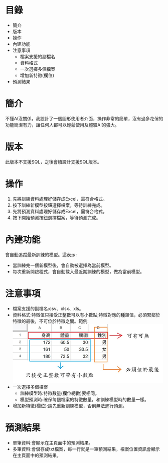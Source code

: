 # 目錄
- 簡介
- 版本
- 操作
- 內建功能
- 注意事項
  - 檔案支援的副檔名
  - 資料格式
  - 一次選擇多個檔案
  - 增加新特徵(欄位)
- 預測結果
# 簡介
不懂AI沒關係，我設計了一個圖形使用者介面，操作非常的簡單，沒有過多花俏的功能簡潔有力，讓任何人都可以輕鬆使用及體驗AI的強大。
# 版本
此版本不支援SQL，之後會續設計支援SQL版本。
# 操作
1. 先將訓練資料處理好儲存成Excel，需符合格式。
2. 按下訓練新模型按鈕選擇檔案，等待訓練完成。
3. 先將預測資料處理好儲存成Excel，需符合格式。
4. 按下開始預測按鈕選擇檔案，等待預測完成。
# 內建功能
會自動追蹤最新訓練的模型。這表示:
- 當訓練完一個新模型後，會自動被選擇為當前模型。
- 每次重新開啟程式，會自動載入最近期訓練的模型，做為當前模型。
# 注意事項
- 檔案支援的副檔名:csv、xlsx、xls。
- 資料格式:特徵值只接受正整數可以有小數點;特徵對應的種類值，必須緊鄰於特徵的最後，不可位於特徵之間。範例:
![資料格式範例](/範例圖片.jpg)
- 一次選擇多個檔案
  - 訓練模型時:特徵數量(欄位總數)要相同。
  - 模型預測時:確保每個檔案的特徵數量，和訓練模型時的數量一樣。
- 增加新特徵(欄位):請先重新訓練模型，否則無法進行預測。
# 預測結果
- 單筆資料:會顯示在主頁面中的預測結果。
- 多筆資料:會儲存成txt檔案，每一行就是一筆預測結果，檔案位置資訊會顯示在主頁面中的預測結果。


